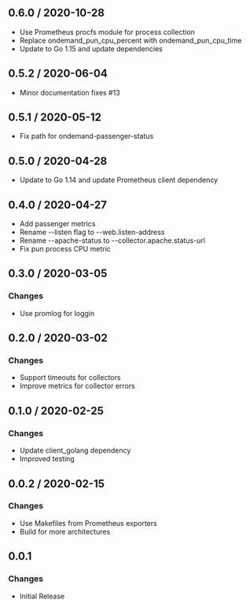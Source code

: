 ## 0.6.0 / 2020-10-28

* Use Prometheus procfs module for process collection
* Replace ondemand_pun_cpu_percent with ondemand_pun_cpu_time
* Update to Go 1.15 and update dependencies

## 0.5.2 / 2020-06-04

* Minor documentation fixes #13

## 0.5.1 / 2020-05-12

* Fix path for ondemand-passenger-status

## 0.5.0 / 2020-04-28

* Update to Go 1.14 and update Prometheus client dependency

## 0.4.0 / 2020-04-27

* Add passenger metrics
* Rename --listen flag to --web.listen-address
* Rename --apache-status  to --collector.apache.status-url
* Fix pun process CPU metric

## 0.3.0 / 2020-03-05

### Changes

* Use promlog for loggin

## 0.2.0 / 2020-03-02

### Changes

* Support timeouts for collectors
* Improve metrics for collector errors

## 0.1.0 / 2020-02-25

### Changes

* Update client_golang dependency
* Improved testing

## 0.0.2 / 2020-02-15

### Changes

* Use Makefiles from Prometheus exporters
* Build for more architectures

## 0.0.1

### Changes

* Initial Release

